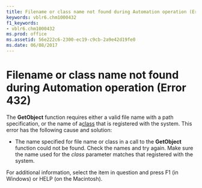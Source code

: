 ```yaml
---
title: Filename or class name not found during Automation operation (Error 432)
keywords: vblr6.chm1000432
f1_keywords:
- vblr6.chm1000432
ms.prod: office
ms.assetid: 56e222c6-2300-ec19-c9cb-2a9e42d19fe0
ms.date: 06/08/2017
---
```



# Filename or class name not found during Automation operation (Error 432)

The  **GetObject** function requires either a valid file name with a path specification, or the name of a[class](../../Glossary/vbe-glossary.md#clas) that is registered with the system. This error has the following cause and solution:



- The name specified for file name or class in a call to the  **GetObject** function could not be found. Check the names and try again. Make sure the name used for the _class_ parameter matches that registered with the system.
    

For additional information, select the item in question and press F1 (in Windows) or HELP (on the Macintosh).

